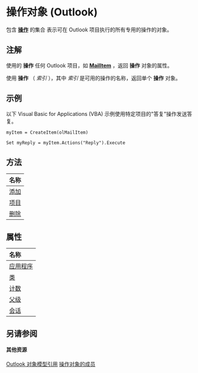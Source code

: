 
# 操作对象 (Outlook)

包含 **[操作](22bd8d4a-9cf4-bd37-011b-8da3dfadf761.md)** 的集合 表示可在 Outlook 项目执行的所有专用的操作的对象。


## 注解

使用的 **操作** 任何 Outlook 项目，如 **[MailItem](14197346-05d2-0250-fa4c-4a6b07daf25f.md)** ，返回 **操作** 对象的属性。

使用 **操作** （ _索引_ ），其中 _索引_ 是可用的操作的名称，返回单个 **操作** 对象。


## 示例

以下 Visual Basic for Applications (VBA) 示例使用特定项目的"答复"操作发送答复。


```
myItem = CreateItem(olMailItem) 
 
Set myReply = myItem.Actions("Reply").Execute
```


## 方法



|**名称**|
|:-----|
|[添加](aaf539c4-d60a-867f-086b-3cef7632a6f2.md)|
|[项目](e4c10f5e-014f-46d5-e5a9-2a70c9399d5f.md)|
|[删除](a44c382b-0eff-2033-da91-05bee0e210b2.md)|

## 属性



|**名称**|
|:-----|
|[应用程序](823b9111-fb73-581b-18e0-68f34a71fa3e.md)|
|[类](fe55f517-bb09-5d57-0ca1-f50fe1d482c2.md)|
|[计数](0ba24d51-b057-9960-18e0-cb88a5edcdd5.md)|
|[父级](c92854dd-19f7-39d4-9b81-76645c032577.md)|
|[会话](21792c3f-9669-2f68-7a47-bac172d16620.md)|

## 另请参阅


#### 其他资源


[Outlook 对象模型引用](http://msdn.microsoft.com/library/73221b13-d8d8-99b8-3394-b95dbbfd5ddc%28Office.15%29.aspx)
[操作对象的成员](f4791bd5-87bb-ac1e-0acc-709cf5f91e36.md)